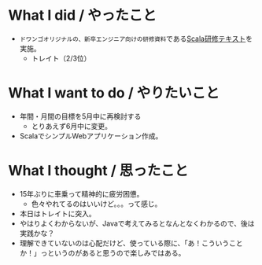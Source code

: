 # What I did / やったこと
- ```ドワンゴオリジナルの、新卒エンジニア向けの研修資料```である[Scala研修テキスト](https://dwango.github.io/scala_text/)を実施。
  - トレイト（2/3位）

# What I want to do / やりたいこと
- 年間・月間の目標を5月中に再検討する
  - とりあえず6月中に変更。
- ScalaでシンプルWebアプリケーション作成。

# What I thought / 思ったこと
- 15年ぶりに車乗って精神的に疲労困憊。
  - 色々やれてるのはいいけど。。。って感じ。
- 本日はトレイトに突入。
- やはりよくわからないが、Javaで考えてみるとなんとなくわかるので、後は実践かな？
- 理解できていないのは心配だけど、使っている際に、「あ！こういうことか！」っというのがあると思うので楽しみではある。
